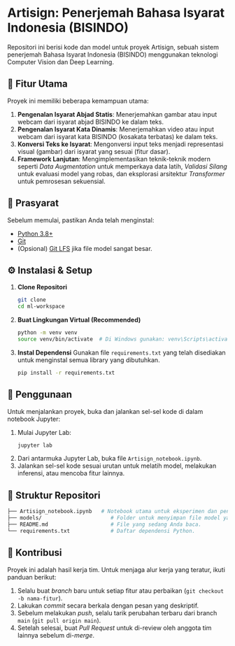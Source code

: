 # Artisign: Penerjemah Bahasa Isyarat Indonesia (BISINDO)

Repositori ini berisi kode dan model untuk proyek Artisign, sebuah sistem penerjemah Bahasa Isyarat Indonesia (BISINDO) menggunakan teknologi Computer Vision dan Deep Learning.

## 🌟 Fitur Utama

Proyek ini memiliki beberapa kemampuan utama:
1.  **Pengenalan Isyarat Abjad Statis**: Menerjemahkan gambar atau input webcam dari isyarat abjad BISINDO ke dalam teks.
2.  **Pengenalan Isyarat Kata Dinamis**: Menerjemahkan video atau input webcam dari isyarat kata BISINDO (kosakata terbatas) ke dalam teks.
3.  **Konversi Teks ke Isyarat**: Mengonversi input teks menjadi representasi visual (gambar) dari isyarat yang sesuai (fitur dasar).
4.  **Framework Lanjutan**: Mengimplementasikan teknik-teknik modern seperti *Data Augmentation* untuk memperkaya data latih, *Validasi Silang* untuk evaluasi model yang robas, dan eksplorasi arsitektur *Transformer* untuk pemrosesan sekuensial.

## 🔧 Prasyarat

Sebelum memulai, pastikan Anda telah menginstal:
* [Python 3.8+](https://www.python.org/downloads/)
* [Git](https://git-scm.com/downloads/)
* (Opsional) [Git LFS](https://git-lfs.github.com/) jika file model sangat besar.

## ⚙️ Instalasi & Setup

1.  **Clone Repositori**
    ```bash
    git clone
    cd ml-workspace
    ```

2.  **Buat Lingkungan Virtual (Recommended)**
    ```bash
    python -m venv venv
    source venv/bin/activate  # Di Windows gunakan: venv\Scripts\activate
    ```

3.  **Instal Dependensi**
    Gunakan file `requirements.txt` yang telah disediakan untuk menginstal semua library yang dibutuhkan.
    ```bash
    pip install -r requirements.txt
    ```

## 🚀 Penggunaan

Untuk menjalankan proyek, buka dan jalankan sel-sel kode di dalam notebook Jupyter:
1.  Mulai Jupyter Lab:
    ```bash
    jupyter lab
    ```
2.  Dari antarmuka Jupyter Lab, buka file `Artisign_notebook.ipynb`.
3.  Jalankan sel-sel kode sesuai urutan untuk melatih model, melakukan inferensi, atau mencoba fitur lainnya.

## 📁 Struktur Repositori
```bash
├── Artisign_notebook.ipynb   # Notebook utama untuk eksperimen dan pengembangan.
├── models/                      # Folder untuk menyimpan file model yang telah dilatih.
├── README.md                    # File yang sedang Anda baca.
└── requirements.txt             # Daftar dependensi Python.
```

## 👥 Kontribusi

Proyek ini adalah hasil kerja tim. Untuk menjaga alur kerja yang teratur, ikuti panduan berikut:
1.  Selalu buat *branch* baru untuk setiap fitur atau perbaikan (`git checkout -b nama-fitur`).
2.  Lakukan *commit* secara berkala dengan pesan yang deskriptif.
3.  Sebelum melakukan *push*, selalu tarik perubahan terbaru dari branch `main` (`git pull origin main`).
4.  Setelah selesai, buat *Pull Request* untuk di-review oleh anggota tim lainnya sebelum di-*merge*.
